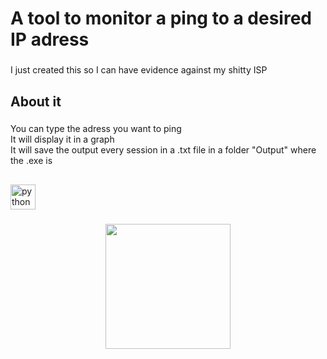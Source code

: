 <h1 align="left">A tool to monitor a ping to a desired IP adress</h1>

###

<p align="left">I just created this so I can have evidence against my shitty ISP</p>

###

<h2 align="left">About it</h2>

###

<p align="left">You can type the adress you want to ping<br>It will display it in a graph<br>It will save the output every session in a .txt file in a folder "Output" where the .exe is</p>

###

<h2 align="left"></h2>

###

<div align="left">
  <img src="https://cdn.jsdelivr.net/gh/devicons/devicon/icons/python/python-original.svg" height="40" alt="python logo"  />
</div>

###

<div align="center">
  <img height="200" src="https://i.imgur.com/6HoTqZM.png"  />
</div>

###
